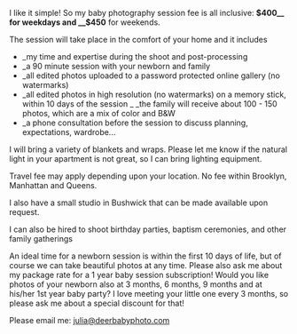 I like it simple! So my baby photography session fee is all inclusive:  __$400__ for weekdays
and __$450__ for weekends.

The session will take place in the comfort of your home and it includes

-  _my time and expertise during the shoot and post-processing
- _a 90 minute session with your newborn and family
- _all edited photos uploaded to a password protected online gallery (no watermarks)
- _all edited photos in high resolution (no watermarks) on a memory stick, within 10 days of the session
_ _the family will receive about 100 - 150 photos, which are a mix of color and B&W
- _a phone consultation before the session to discuss planning, expectations, wardrobe...

I will bring a variety of blankets and wraps. Please let me know if the natural light in your apartment is not great, so I can bring lighting equipment. 

Travel fee may apply depending upon your location.
No fee within Brooklyn, Manhattan and Queens.

 
I also have a small studio in Bushwick that can be made available upon
request. 

I can also be hired to shoot birthday parties, baptism ceremonies, and
other family gatherings

An ideal time for a newborn session is within the first 10 days of life, but of course we can take beautiful photos at any time. Please also ask me about my package rate for a 1 year baby session subscription! Would you like photos of your newborn also at 3 months, 6 months, 9 months and at his/her 1st year baby party? I love meeting your little one every 3 months, so please ask me about a special discount for that!
 
Please email me: [julia@deerbabyphoto.com](mailto:julia@deerbabyphoto.com)
